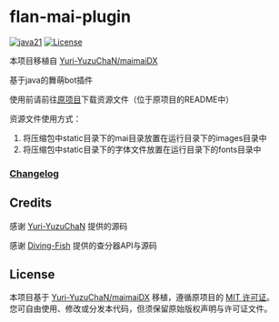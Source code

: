 # flan-mai-plugin

[![java21](https://img.shields.io/badge/Java-21-blue.svg)](https://www.oracle.com/java/technologies/downloads/#java21)
[![License](https://img.shields.io/badge/license-MIT-blue.svg)](https://opensource.org/licenses/MIT)

本项目移植自 [Yuri-YuzuChaN/maimaiDX](https://github.com/Yuri-YuzuChaN/maimaiDX/)

基于java的舞萌bot插件

使用前请前往[原项目](https://github.com/Yuri-YuzuChaN/maimaiDX/)下载资源文件（位于原项目的README中）

资源文件使用方式：

1. 将压缩包中static目录下的mai目录放置在运行目录下的images目录中
2. 将压缩包中static目录下的字体文件放置在运行目录下的fonts目录中

### [Changelog](CHANGELOG.md)

## Credits

感谢 [Yuri-YuzuChaN](https://github.com/Yuri-YuzuChaN) 提供的源码

感谢 [Diving-Fish](https://github.com/Diving-Fish) 提供的查分器API与源码

## License

本项目基于 [Yuri-YuzuChaN/maimaiDX](https://github.com/Yuri-YuzuChaN/maimaiDX/) 移植，遵循原项目的 [MIT 许可证](LICENSE)。  
您可自由使用、修改或分发本代码，但须保留原始版权声明与许可证文件。